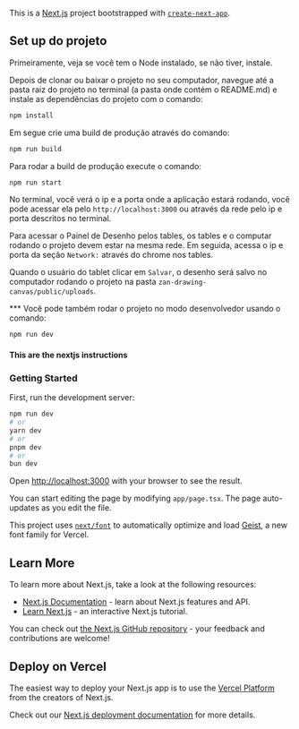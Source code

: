 This is a [Next.js](https://nextjs.org) project bootstrapped with [`create-next-app`](https://nextjs.org/docs/app/api-reference/cli/create-next-app).

## Set up do projeto

Primeiramente, veja se você tem o Node instalado, se não tiver, instale.

Depois de clonar ou baixar o projeto no seu computador, navegue até a pasta raiz do projeto no terminal (a pasta onde contém o README.md) e instale as dependências do projeto com o comando:

```bash
npm install
```

Em segue crie uma build de produção através do comando:

```bash
npm run build
```

Para rodar a build de produção execute o comando:

```bash
npm run start
```

No terminal, você verá o ip e a porta onde a aplicação estará rodando, você pode acessar ela pelo `http://localhost:3000` ou através da rede pelo ip e porta descritos no terminal.

Para acessar o Painel de Desenho pelos tables, os tables e o computar rodando o projeto devem estar na mesma rede. Em seguida, acessa o ip e porta da seção `Network:` através do chrome nos tables.

Quando o usuário do tablet clicar em `Salvar`, o desenho será salvo no computador rodando o projeto na pasta `zan-drawing-canvas/public/uploads`.

\*\*\* Você pode também rodar o projeto no modo desenvolvedor usando o comando:

```bash
npm run dev
```

#### This are the nextjs instructions

### Getting Started

First, run the development server:

```bash
npm run dev
# or
yarn dev
# or
pnpm dev
# or
bun dev
```

Open [http://localhost:3000](http://localhost:3000) with your browser to see the result.

You can start editing the page by modifying `app/page.tsx`. The page auto-updates as you edit the file.

This project uses [`next/font`](https://nextjs.org/docs/app/building-your-application/optimizing/fonts) to automatically optimize and load [Geist](https://vercel.com/font), a new font family for Vercel.

## Learn More

To learn more about Next.js, take a look at the following resources:

- [Next.js Documentation](https://nextjs.org/docs) - learn about Next.js features and API.
- [Learn Next.js](https://nextjs.org/learn) - an interactive Next.js tutorial.

You can check out [the Next.js GitHub repository](https://github.com/vercel/next.js) - your feedback and contributions are welcome!

## Deploy on Vercel

The easiest way to deploy your Next.js app is to use the [Vercel Platform](https://vercel.com/new?utm_medium=default-template&filter=next.js&utm_source=create-next-app&utm_campaign=create-next-app-readme) from the creators of Next.js.

Check out our [Next.js deployment documentation](https://nextjs.org/docs/app/building-your-application/deploying) for more details.
